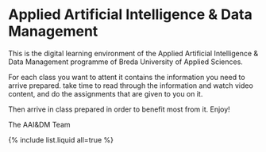 # Applied Artificial Intelligence & Data Management

This is the digital learning environment of the Applied Artificial Intelligence & Data Management programme of Breda University of Applied Sciences.

For each class you want to attent it contains the information you need to arrive prepared. take time to read through the information and watch video content, and do the assignments that are given to you on it.

Then arrive in class prepared in order to benefit most from it. Enjoy!

The AAI&DM Team

{% include list.liquid all=true %}